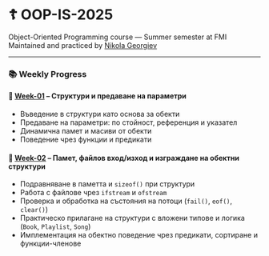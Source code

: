 # ☦️ OOP-IS-2025

Object-Oriented Programming course — Summer semester at FMI  
Maintained and practiced by [Nikola Georgiev](https://github.com/nikolaGeorgiev3000)

---

### 📚 Weekly Progress

#### 📁 [Week-01](./Week-01) – Структури и предаване на параметри

- Въведение в структури като основа за обекти  
- Предаване на параметри: по стойност, референция и указател  
- Динамична памет и масиви от обекти  
- Поведение чрез функции и предикати  

#### 📁 [Week-02](./Week-02) – Памет, файлов вход/изход и изграждане на обектни структури

- Подравняване в паметта и `sizeof()` при структури
- Работа с файлове чрез `ifstream` и `ofstream`
- Проверка и обработка на състояния на потоци (`fail()`, `eof()`, `clear()`)
- Практическо прилагане на структури с вложени типове и логика (`Book`, `Playlist`, `Song`)
- Имплементация на обектно поведение чрез предикати, сортиране и функции-членове
